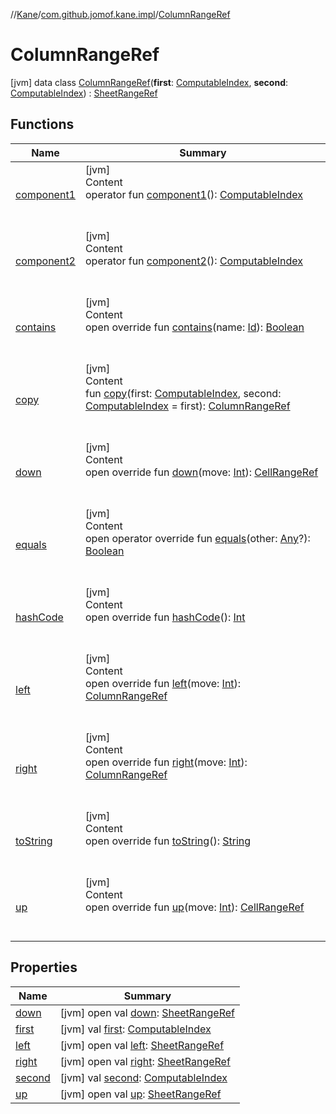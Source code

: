 //[Kane](../../index.md)/[com.github.jomof.kane.impl](../index.md)/[ColumnRangeRef](index.md)



# ColumnRangeRef  
 [jvm] data class [ColumnRangeRef](index.md)(**first**: [ComputableIndex](../-computable-index/index.md), **second**: [ComputableIndex](../-computable-index/index.md)) : [SheetRangeRef](../-sheet-range-ref/index.md)   


## Functions  
  
|  Name|  Summary| 
|---|---|
| <a name="com.github.jomof.kane.impl/ColumnRangeRef/component1/#/PointingToDeclaration/"></a>[component1](component1.md)| <a name="com.github.jomof.kane.impl/ColumnRangeRef/component1/#/PointingToDeclaration/"></a>[jvm]  <br>Content  <br>operator fun [component1](component1.md)(): [ComputableIndex](../-computable-index/index.md)  <br><br><br>
| <a name="com.github.jomof.kane.impl/ColumnRangeRef/component2/#/PointingToDeclaration/"></a>[component2](component2.md)| <a name="com.github.jomof.kane.impl/ColumnRangeRef/component2/#/PointingToDeclaration/"></a>[jvm]  <br>Content  <br>operator fun [component2](component2.md)(): [ComputableIndex](../-computable-index/index.md)  <br><br><br>
| <a name="com.github.jomof.kane.impl/ColumnRangeRef/contains/#kotlin.Any/PointingToDeclaration/"></a>[contains](contains.md)| <a name="com.github.jomof.kane.impl/ColumnRangeRef/contains/#kotlin.Any/PointingToDeclaration/"></a>[jvm]  <br>Content  <br>open override fun [contains](contains.md)(name: [Id](../index.md#%5Bcom.github.jomof.kane.impl%2FId%2F%2F%2FPointingToDeclaration%2F%5D%2FClasslikes%2F-1221086991)): [Boolean](https://kotlinlang.org/api/latest/jvm/stdlib/kotlin/-boolean/index.html)  <br><br><br>
| <a name="com.github.jomof.kane.impl/ColumnRangeRef/copy/#com.github.jomof.kane.impl.ComputableIndex#com.github.jomof.kane.impl.ComputableIndex/PointingToDeclaration/"></a>[copy](copy.md)| <a name="com.github.jomof.kane.impl/ColumnRangeRef/copy/#com.github.jomof.kane.impl.ComputableIndex#com.github.jomof.kane.impl.ComputableIndex/PointingToDeclaration/"></a>[jvm]  <br>Content  <br>fun [copy](copy.md)(first: [ComputableIndex](../-computable-index/index.md), second: [ComputableIndex](../-computable-index/index.md) = first): [ColumnRangeRef](index.md)  <br><br><br>
| <a name="com.github.jomof.kane.impl/ColumnRangeRef/down/#kotlin.Int/PointingToDeclaration/"></a>[down](down.md)| <a name="com.github.jomof.kane.impl/ColumnRangeRef/down/#kotlin.Int/PointingToDeclaration/"></a>[jvm]  <br>Content  <br>open override fun [down](down.md)(move: [Int](https://kotlinlang.org/api/latest/jvm/stdlib/kotlin/-int/index.html)): [CellRangeRef](../-cell-range-ref/index.md)  <br><br><br>
| <a name="kotlin/Any/equals/#kotlin.Any?/PointingToDeclaration/"></a>[equals](../../com.github.jomof.kane.impl.visitor/-difference-visitor/index.md#%5Bkotlin%2FAny%2Fequals%2F%23kotlin.Any%3F%2FPointingToDeclaration%2F%5D%2FFunctions%2F-1221086991)| <a name="kotlin/Any/equals/#kotlin.Any?/PointingToDeclaration/"></a>[jvm]  <br>Content  <br>open operator override fun [equals](../../com.github.jomof.kane.impl.visitor/-difference-visitor/index.md#%5Bkotlin%2FAny%2Fequals%2F%23kotlin.Any%3F%2FPointingToDeclaration%2F%5D%2FFunctions%2F-1221086991)(other: [Any](https://kotlinlang.org/api/latest/jvm/stdlib/kotlin/-any/index.html)?): [Boolean](https://kotlinlang.org/api/latest/jvm/stdlib/kotlin/-boolean/index.html)  <br><br><br>
| <a name="kotlin/Any/hashCode/#/PointingToDeclaration/"></a>[hashCode](../../com.github.jomof.kane.impl.visitor/-difference-visitor/index.md#%5Bkotlin%2FAny%2FhashCode%2F%23%2FPointingToDeclaration%2F%5D%2FFunctions%2F-1221086991)| <a name="kotlin/Any/hashCode/#/PointingToDeclaration/"></a>[jvm]  <br>Content  <br>open override fun [hashCode](../../com.github.jomof.kane.impl.visitor/-difference-visitor/index.md#%5Bkotlin%2FAny%2FhashCode%2F%23%2FPointingToDeclaration%2F%5D%2FFunctions%2F-1221086991)(): [Int](https://kotlinlang.org/api/latest/jvm/stdlib/kotlin/-int/index.html)  <br><br><br>
| <a name="com.github.jomof.kane.impl/ColumnRangeRef/left/#kotlin.Int/PointingToDeclaration/"></a>[left](left.md)| <a name="com.github.jomof.kane.impl/ColumnRangeRef/left/#kotlin.Int/PointingToDeclaration/"></a>[jvm]  <br>Content  <br>open override fun [left](left.md)(move: [Int](https://kotlinlang.org/api/latest/jvm/stdlib/kotlin/-int/index.html)): [ColumnRangeRef](index.md)  <br><br><br>
| <a name="com.github.jomof.kane.impl/ColumnRangeRef/right/#kotlin.Int/PointingToDeclaration/"></a>[right](right.md)| <a name="com.github.jomof.kane.impl/ColumnRangeRef/right/#kotlin.Int/PointingToDeclaration/"></a>[jvm]  <br>Content  <br>open override fun [right](right.md)(move: [Int](https://kotlinlang.org/api/latest/jvm/stdlib/kotlin/-int/index.html)): [ColumnRangeRef](index.md)  <br><br><br>
| <a name="com.github.jomof.kane.impl/ColumnRangeRef/toString/#/PointingToDeclaration/"></a>[toString](to-string.md)| <a name="com.github.jomof.kane.impl/ColumnRangeRef/toString/#/PointingToDeclaration/"></a>[jvm]  <br>Content  <br>open override fun [toString](to-string.md)(): [String](https://kotlinlang.org/api/latest/jvm/stdlib/kotlin/-string/index.html)  <br><br><br>
| <a name="com.github.jomof.kane.impl/ColumnRangeRef/up/#kotlin.Int/PointingToDeclaration/"></a>[up](up.md)| <a name="com.github.jomof.kane.impl/ColumnRangeRef/up/#kotlin.Int/PointingToDeclaration/"></a>[jvm]  <br>Content  <br>open override fun [up](up.md)(move: [Int](https://kotlinlang.org/api/latest/jvm/stdlib/kotlin/-int/index.html)): [CellRangeRef](../-cell-range-ref/index.md)  <br><br><br>


## Properties  
  
|  Name|  Summary| 
|---|---|
| <a name="com.github.jomof.kane.impl/ColumnRangeRef/down/#/PointingToDeclaration/"></a>[down](index.md#%5Bcom.github.jomof.kane.impl%2FColumnRangeRef%2Fdown%2F%23%2FPointingToDeclaration%2F%5D%2FProperties%2F-1221086991)| <a name="com.github.jomof.kane.impl/ColumnRangeRef/down/#/PointingToDeclaration/"></a> [jvm] open val [down](index.md#%5Bcom.github.jomof.kane.impl%2FColumnRangeRef%2Fdown%2F%23%2FPointingToDeclaration%2F%5D%2FProperties%2F-1221086991): [SheetRangeRef](../-sheet-range-ref/index.md)   <br>
| <a name="com.github.jomof.kane.impl/ColumnRangeRef/first/#/PointingToDeclaration/"></a>[first](first.md)| <a name="com.github.jomof.kane.impl/ColumnRangeRef/first/#/PointingToDeclaration/"></a> [jvm] val [first](first.md): [ComputableIndex](../-computable-index/index.md)   <br>
| <a name="com.github.jomof.kane.impl/ColumnRangeRef/left/#/PointingToDeclaration/"></a>[left](index.md#%5Bcom.github.jomof.kane.impl%2FColumnRangeRef%2Fleft%2F%23%2FPointingToDeclaration%2F%5D%2FProperties%2F-1221086991)| <a name="com.github.jomof.kane.impl/ColumnRangeRef/left/#/PointingToDeclaration/"></a> [jvm] open val [left](index.md#%5Bcom.github.jomof.kane.impl%2FColumnRangeRef%2Fleft%2F%23%2FPointingToDeclaration%2F%5D%2FProperties%2F-1221086991): [SheetRangeRef](../-sheet-range-ref/index.md)   <br>
| <a name="com.github.jomof.kane.impl/ColumnRangeRef/right/#/PointingToDeclaration/"></a>[right](index.md#%5Bcom.github.jomof.kane.impl%2FColumnRangeRef%2Fright%2F%23%2FPointingToDeclaration%2F%5D%2FProperties%2F-1221086991)| <a name="com.github.jomof.kane.impl/ColumnRangeRef/right/#/PointingToDeclaration/"></a> [jvm] open val [right](index.md#%5Bcom.github.jomof.kane.impl%2FColumnRangeRef%2Fright%2F%23%2FPointingToDeclaration%2F%5D%2FProperties%2F-1221086991): [SheetRangeRef](../-sheet-range-ref/index.md)   <br>
| <a name="com.github.jomof.kane.impl/ColumnRangeRef/second/#/PointingToDeclaration/"></a>[second](second.md)| <a name="com.github.jomof.kane.impl/ColumnRangeRef/second/#/PointingToDeclaration/"></a> [jvm] val [second](second.md): [ComputableIndex](../-computable-index/index.md)   <br>
| <a name="com.github.jomof.kane.impl/ColumnRangeRef/up/#/PointingToDeclaration/"></a>[up](index.md#%5Bcom.github.jomof.kane.impl%2FColumnRangeRef%2Fup%2F%23%2FPointingToDeclaration%2F%5D%2FProperties%2F-1221086991)| <a name="com.github.jomof.kane.impl/ColumnRangeRef/up/#/PointingToDeclaration/"></a> [jvm] open val [up](index.md#%5Bcom.github.jomof.kane.impl%2FColumnRangeRef%2Fup%2F%23%2FPointingToDeclaration%2F%5D%2FProperties%2F-1221086991): [SheetRangeRef](../-sheet-range-ref/index.md)   <br>

